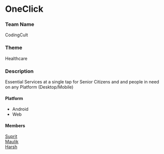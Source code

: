 # OneClick

### Team Name
CodingCult

### Theme
Healthcare

### Description
Essential Services at a single tap for Senior Citizens and and people in need on any Platform (Desktop/Mobile)

#### Platform
- Android <br>
- Web

#### Members
<a href='https://github.com/suprit98'>Suprit</a> <br>
<a href='https://github.com/maulikchevli'>Maulik</a> <br>
<a href='https://github.com/harshsurti4199'>Harsh</a> <br>

